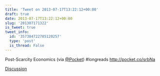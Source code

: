 ```yaml
---
title: 'Tweet on 2013-07-17T13:22:12+00:00'
draft: true
date: 2013-07-17T13:22:12+00:00
slug: '201307171322'
is_tweet: true
tweet_info:
  id: '357384722785120257'
  type: 'post'
  is_thread: False
---
```




Post-Scarcity Economics (via [@Pocket](https://x.com/Pocket)) #longreads <http://pocket.co/srbNa>

[Discussion](https://x.com/sytelus/status/357384722785120257)
